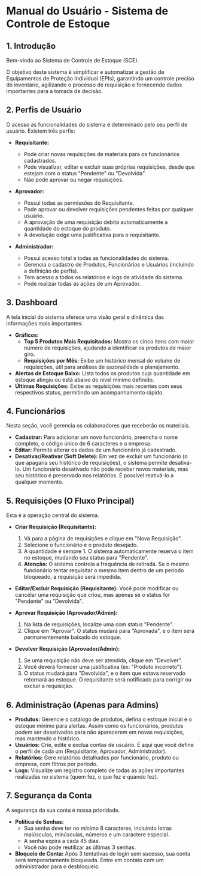# Manual do Usuário - Sistema de Controle de Estoque

## 1. Introdução

Bem-vindo ao Sistema de Controle de Estoque (SCE).

O objetivo deste sistema é simplificar e automatizar a gestão de Equipamentos de Proteção Individual (EPIs), garantindo um controle preciso do inventário, agilizando o processo de requisição e fornecendo dados importantes para a tomada de decisão.

## 2. Perfis de Usuário

O acesso às funcionalidades do sistema é determinado pelo seu perfil de usuário. Existem três perfis:

*   **Requisitante:**
    *   Pode criar novas requisições de materiais para os funcionários cadastrados.
    *   Pode visualizar, editar e excluir suas próprias requisições, desde que estejam com o status "Pendente" ou "Devolvida".
    *   Não pode aprovar ou negar requisições.

*   **Aprovador:**
    *   Possui todas as permissões do Requisitante.
    *   Pode aprovar ou devolver requisições pendentes feitas por qualquer usuário.
    *   A aprovação de uma requisição debita automaticamente a quantidade do estoque do produto.
    *   A devolução exige uma justificativa para o requisitante.

*   **Administrador:**
    *   Possui acesso total a todas as funcionalidades do sistema.
    *   Gerencia o cadastro de Produtos, Funcionários e Usuários (incluindo a definição de perfis).
    *   Tem acesso a todos os relatórios e logs de atividade do sistema.
    *   Pode realizar todas as ações de um Aprovador.

## 3. Dashboard

A tela inicial do sistema oferece uma visão geral e dinâmica das informações mais importantes:

*   **Gráficos:**
    *   **Top 5 Produtos Mais Requisitados:** Mostra os cinco itens com maior número de requisições, ajudando a identificar os produtos de maior giro.
    *   **Requisições por Mês:** Exibe um histórico mensal do volume de requisições, útil para análises de sazonalidade e planejamento.
*   **Alertas de Estoque Baixo:** Lista todos os produtos cuja quantidade em estoque atingiu ou está abaixo do nível mínimo definido.
*   **Últimas Requisições:** Exibe as requisições mais recentes com seus respectivos status, permitindo um acompanhamento rápido.

## 4. Funcionários

Nesta seção, você gerencia os colaboradores que receberão os materiais.

*   **Cadastrar:** Para adicionar um novo funcionário, preencha o nome completo, o código único de 6 caracteres e a empresa.
*   **Editar:** Permite alterar os dados de um funcionário já cadastrado.
*   **Desativar/Reativar (Soft Delete):** Em vez de excluir um funcionário (o que apagaria seu histórico de requisições), o sistema permite desativá-lo. Um funcionário desativado não pode receber novos materiais, mas seu histórico é preservado nos relatórios. É possível reativá-lo a qualquer momento.

## 5. Requisições (O Fluxo Principal)

Esta é a operação central do sistema.

*   **Criar Requisição (Requisitante):**
    1.  Vá para a página de requisições e clique em "Nova Requisição".
    2.  Selecione o funcionário e o produto desejado.
    3.  A quantidade é sempre 1. O sistema automaticamente reserva o item no estoque, mudando seu status para "Pendente".
    4.  **Atenção:** O sistema controla a frequência de retirada. Se o mesmo funcionário tentar requisitar o mesmo item dentro de um período bloqueado, a requisição será impedida.

*   **Editar/Excluir Requisição (Requisitante):** Você pode modificar ou cancelar uma requisição que criou, mas apenas se o status for "Pendente" ou "Devolvida".

*   **Aprovar Requisição (Aprovador/Admin):**
    1.  Na lista de requisições, localize uma com status "Pendente".
    2.  Clique em "Aprovar". O status mudará para "Aprovada", e o item será permanentemente baixado do estoque.

*   **Devolver Requisição (Aprovador/Admin):**
    1.  Se uma requisição não deve ser atendida, clique em "Devolver".
    2.  Você deverá fornecer uma justificativa (ex: "Produto incorreto").
    3.  O status mudará para "Devolvida", e o item que estava reservado retornará ao estoque. O requisitante será notificado para corrigir ou excluir a requisição.

## 6. Administração (Apenas para Admins)

*   **Produtos:** Gerencie o catálogo de produtos, defina o estoque inicial e o estoque mínimo para alertas. Assim como os funcionários, produtos podem ser desativados para não aparecerem em novas requisições, mas mantendo o histórico.
*   **Usuários:** Crie, edite e exclua contas de usuário. É aqui que você define o perfil de cada um (Requisitante, Aprovador, Administrador).
*   **Relatórios:** Gere relatórios detalhados por funcionário, produto ou empresa, com filtros por período.
*   **Logs:** Visualize um registro completo de todas as ações importantes realizadas no sistema (quem fez, o que fez e quando fez).

## 7. Segurança da Conta

A segurança da sua conta é nossa prioridade.

*   **Política de Senhas:**
    *   Sua senha deve ter no mínimo 8 caracteres, incluindo letras maiúsculas, minúsculas, números e um caractere especial.
    *   A senha expira a cada 45 dias.
    *   Você não pode reutilizar as últimas 3 senhas.
*   **Bloqueio de Conta:** Após 3 tentativas de login sem sucesso, sua conta será temporariamente bloqueada. Entre em contato com um administrador para o desbloqueio.
